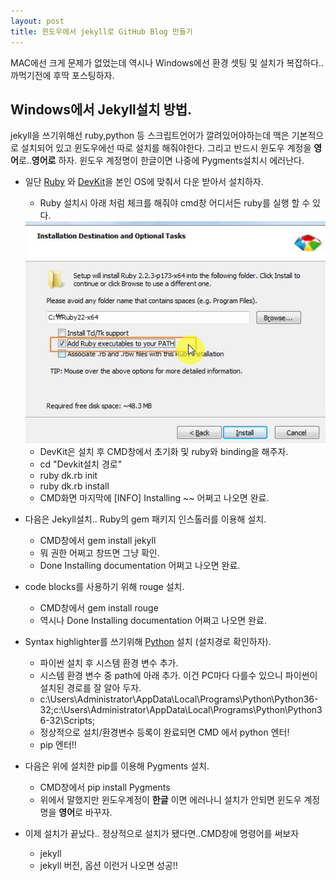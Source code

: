 ```yaml
---
layout: post
title: 윈도우에서 jekyll로 GitHub Blog 만들기
---
```


MAC에선 크게 문제가 없었는데 역시나 Windows에선 환경 셋팅 및 설치가 복잡하다..
까먹기전에 후딱 포스팅하자.

## Windows에서 Jekyll설치 방법.

jekyll을 쓰기위해선 ruby,python 등 스크립트언어가 깔려있어야하는데 맥은 기본적으로 설치되어 있고 윈도우에선 따로 설치를 해줘야한다.
그리고 반드시 윈도우 계정을 **영어**로..**영어로** 하자.
윈도우 계정명이 한글이면 나중에 Pygments설치시 에러난다.

* 일단 [Ruby](http://rubyinstaller.org/downloads/) 와 [DevKit](http://rubyinstaller.org/downloads/)을 본인 OS에 맞춰서 다운 받아서 설치하자.

  * Ruby 설치시 아래 처럼 체크를 해줘야 cmd창 어디서든 ruby를 실행 할 수 있다.
  
  <div align="center">
  <img src="/public/img/ruby_install.JPG" />
  </div>
 
  * DevKit은 설치 후 CMD창에서 초기화 및 ruby와 binding을 해주자.
  * cd "Devkit설치 경로"
  * ruby dk.rb init
  * ruby dk.rb install
  * CMD화면 마지막에 [INFO] Installing ~~ 어쩌고 나오면 완료.

* 다음은 Jekyll설치.. Ruby의 gem 패키지 인스톨러를 이용해 설치.
  * CMD창에서 gem install jekyll
  * 뭐 권한 어쩌고 창뜨면 그냥 확인.
  * Done Installing documentation 어쩌고 나오면 완료.
 
* code blocks를 사용하기 위해 rouge 설치.
  * CMD창에서 gem install rouge
  * 역시나 Done Installing documentation 어쩌고 나오면 완료.
 
* Syntax highlighter를 쓰기위해 [Python](https://www.python.org/downloads/) 설치 (설치경로 확인하자).
  * 파이썬 설치 후 시스템 환경 변수 추가. 
  * 시스템 환경 변수 중 path에 아래 추가. 이건 PC마다 다를수 있으니 파이썬이 설치된 경로를 잘 알아 두자.
  * c:\Users\Administrator\AppData\Local\Programs\Python\Python36-32;c:\Users\Administrator\AppData\Local\Programs\Python\Python36-32\Scripts;
  * 정상적으로 설치/환경변수 등록이 완료되면 CMD 에서 python 엔터!
  * pip 엔터!!

* 다음은 위에 설치한 pip를 이용해 Pygments 설치.
  * CMD창에서 pip install Pygments
  * 위에서 말했지만 윈도우계정이 **한글** 이면 에러나니 설치가 안되면 윈도우 계정명을 **영어**로 바꾸자.
 
* 이제 설치가 끝났다.. 정상적으로 설치가 됐다면..CMD창에 명령어를 써보자
  * jekyll
  * jekyll 버전, 옵션 이런거 나오면 성공!!







